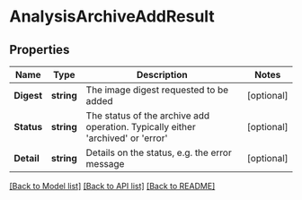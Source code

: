 # AnalysisArchiveAddResult

## Properties

Name | Type | Description | Notes
------------ | ------------- | ------------- | -------------
**Digest** | **string** | The image digest requested to be added | [optional] 
**Status** | **string** | The status of the archive add operation. Typically either &#39;archived&#39; or &#39;error&#39; | [optional] 
**Detail** | **string** | Details on the status, e.g. the error message | [optional] 

[[Back to Model list]](../README.md#documentation-for-models) [[Back to API list]](../README.md#documentation-for-api-endpoints) [[Back to README]](../README.md)


